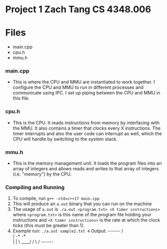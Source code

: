 # Project 1 Zach Tang CS 4348.006

# Files
- main.cpp
- cpu.h
- mmu.h

### main.cpp
- This is where the CPU and MMU are instantiated to work together. I configure the CPU and
    MMU to run in different processes and communicate using IPC. I set up piping between
    the CPU and MMU in this file.

### cpu.h
- This is the CPU. It reads instructions from memory by interfacing with the MMU. It also
    contains a timer that clocks every X instructions. The timer interrupts and also the user
    code can interrupt as well, which the CPU will handle by switching to the system stack.

### mmu.h
- This is the memory management unit. It loads the program files into an array of integers
    and allows reads and writes to that array of integers (i.e. "memory") by the CPU.

### Compiling and Running
1. To compile, run `g++ -std=c++17 main.cpp`
2. This will produce an `a.out` binary that you can run on the machine
3. The usage of `a.out` is `./a.out <program.txt> <X timer instructions>` where `<program.txt>`
    is this name of the program file holding your instructions and `<X timer instructions>` is
    the rate at which the clock ticks (this must be greater than 1).
4. Example run: `./a.out sample2.txt 4`
    Output:
                ------
             /         \
            /   -*  -*  \
            |           |
            \   \____/  /
             \         /
                ------
